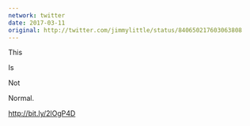 ```yaml
---
network: twitter
date: 2017-03-11
original: http://twitter.com/jimmylittle/status/840650217603063808
---
```

This 
 
Is 
 
Not 
 
Normal. 

<a href="http://bit.ly/2lOgP4D">http://bit.ly/2lOgP4D</a>

